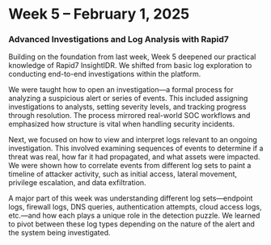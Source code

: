 # Week 5 – February 1, 2025
### Advanced Investigations and Log Analysis with Rapid7

Building on the foundation from last week, Week 5 deepened our practical knowledge of Rapid7 InsightIDR. We shifted from basic log exploration to conducting end-to-end investigations within the platform.

We were taught how to open an investigation—a formal process for analyzing a suspicious alert or series of events. This included assigning investigations to analysts, setting severity levels, and tracking progress through resolution. The process mirrored real-world SOC workflows and emphasized how structure is vital when handling security incidents.

Next, we focused on how to view and interpret logs relevant to an ongoing investigation. This involved examining sequences of events to determine if a threat was real, how far it had propagated, and what assets were impacted. We were shown how to correlate events from different log sets to paint a timeline of attacker activity, such as initial access, lateral movement, privilege escalation, and data exfiltration.

A major part of this week was understanding different log sets—endpoint logs, firewall logs, DNS queries, authentication attempts, cloud access logs, etc.—and how each plays a unique role in the detection puzzle. We learned to pivot between these log types depending on the nature of the alert and the system being investigated.
